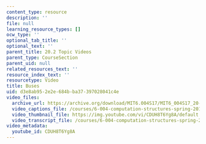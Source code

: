 ```yaml
---
content_type: resource
description: ''
file: null
learning_resource_types: []
ocw_type: ''
optional_tab_title: ''
optional_text: ''
parent_title: 20.2 Topic Videos
parent_type: CourseSection
parent_uid: null
related_resources_text: ''
resource_index_text: ''
resourcetype: Video
title: Buses
uid: d3e8ab95-2e2e-684b-ba37-397028041c4e
video_files:
  archive_url: https://archive.org/download/MIT6.004S17/MIT6_004S17_20-02-03_300k.mp4
  video_captions_file: /courses/6-004-computation-structures-spring-2017/7300e35662a058a49afbbf99fface2ee_CDUH8T6Yg8A.vtt
  video_thumbnail_file: https://img.youtube.com/vi/CDUH8T6Yg8A/default.jpg
  video_transcript_file: /courses/6-004-computation-structures-spring-2017/3352f50569a31ff98bd6769e5145e5d9_CDUH8T6Yg8A.pdf
video_metadata:
  youtube_id: CDUH8T6Yg8A
---
```

